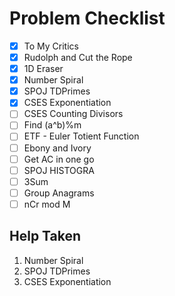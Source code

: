 # Problem Checklist

- [x] To My Critics
- [x] Rudolph and Cut the Rope
- [x] 1D Eraser
- [x] Number Spiral 
- [x] SPOJ TDPrimes
- [x] CSES Exponentiation
- [ ] CSES Counting Divisors
- [ ] Find (a^b)%m
- [ ] ETF - Euler Totient Function
- [ ] Ebony and Ivory
- [ ] Get AC in one go
- [ ] SPOJ HISTOGRA
- [ ] 3Sum
- [ ] Group Anagrams
- [ ] nCr mod M

## Help Taken 

1. Number Spiral
2. SPOJ TDPrimes
3. CSES Exponentiation
